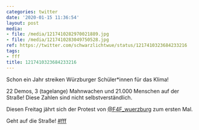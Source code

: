 ```yaml
---
categories: twitter
date: '2020-01-15 11:36:54'
layout: post
media:
- file: /media/1217410282970021889.jpg
- file: /media/1217410283049750528.jpg
ref: https://twitter.com/schwarzlichtwue/status/1217410323684233216
tags:
- fff
title: 1217410323684233216
---
```

Schon ein Jahr streiken Würzburger Schüler\*innen für das Klima!



22 Demos, 3 (tagelange) Mahnwachen und 21.000 Menschen auf der Straße! Diese Zahlen sind nicht selbstverständlich.



Diesen Freitag jährt sich der Protest von [@F4F_wuerzburg](https://twitter.com/F4F_wuerzburg) zum ersten Mal.

Geht auf die Straße! [#fff](/t/fff) 